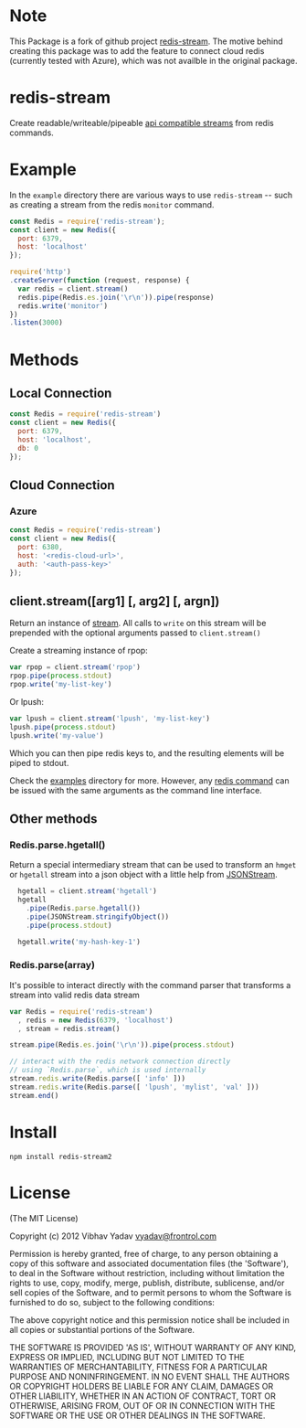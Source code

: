 # Note

This Package is a fork of github project [redis-stream](https://github.com/tblobaum/redis-stream). The motive behind creating this package was to add the feature to connect cloud redis (currently tested with Azure), which was not availble in the original package.

# redis-stream

Create readable/writeable/pipeable [api compatible streams](http://nodejs.org/api/stream.html) from redis commands.

# Example

In the `example` directory there are various ways to use `redis-stream` -- such as creating a stream from the redis `monitor` command.

``` js
const Redis = require('redis-stream');
const client = new Redis({
  port: 6379, 
  host: 'localhost'
});

require('http')
.createServer(function (request, response) {
  var redis = client.stream()
  redis.pipe(Redis.es.join('\r\n')).pipe(response)
  redis.write('monitor')
})
.listen(3000)
```

# Methods

## Local Connection
``` js
const Redis = require('redis-stream')
const client = new Redis({
  port: 6379, 
  host: 'localhost', 
  db: 0
});
```

## Cloud Connection

### Azure
``` js
const Redis = require('redis-stream')
const client = new Redis({
  port: 6380, 
  host: '<redis-cloud-url>', 
  auth: '<auth-pass-key>'
});
```

## client.stream([arg1] [, arg2] [, argn])
Return an instance of [stream](http://nodejs.org/api/streams.html). All calls to `write` on this stream will be prepended with the optional arguments passed to `client.stream()`

Create a streaming instance of rpop:

``` js
var rpop = client.stream('rpop')
rpop.pipe(process.stdout)
rpop.write('my-list-key')
```

Or lpush:

``` js
var lpush = client.stream('lpush', 'my-list-key')
lpush.pipe(process.stdout)
lpush.write('my-value')
```

Which you can then pipe redis keys to, and the resulting elements will be piped to stdout.

Check the [examples](https://github.com/vibhavy/redis-stream2/tree/master/example) directory for more. However, any [redis command](http://redis.io/commands) can be issued with the same arguments as the command line interface.

## Other methods

### Redis.parse.hgetall()

Return a special intermediary stream that can be used to transform an `hmget` or `hgetall` stream into a json object with a little help from [JSONStream](https://github.com/dominictarr/JSONStream).

``` js
  hgetall = client.stream('hgetall')
  hgetall
    .pipe(Redis.parse.hgetall())
    .pipe(JSONStream.stringifyObject())
    .pipe(process.stdout)

  hgetall.write('my-hash-key-1')
```

### Redis.parse(array)
It's possible to interact directly with the command parser that transforms a stream into valid redis data stream

``` js
var Redis = require('redis-stream')
  , redis = new Redis(6379, 'localhost')
  , stream = redis.stream()

stream.pipe(Redis.es.join('\r\n')).pipe(process.stdout)

// interact with the redis network connection directly
// using `Redis.parse`, which is used internally
stream.redis.write(Redis.parse([ 'info' ]))
stream.redis.write(Redis.parse([ 'lpush', 'mylist', 'val' ]))
stream.end()
```

# Install

`npm install redis-stream2`

# License

(The MIT License)

Copyright (c) 2012 Vibhav Yadav <vyadav@frontrol.com>

Permission is hereby granted, free of charge, to any person obtaining
a copy of this software and associated documentation files (the
'Software'), to deal in the Software without restriction, including
without limitation the rights to use, copy, modify, merge, publish,
distribute, sublicense, and/or sell copies of the Software, and to
permit persons to whom the Software is furnished to do so, subject to
the following conditions:

The above copyright notice and this permission notice shall be
included in all copies or substantial portions of the Software.

THE SOFTWARE IS PROVIDED 'AS IS', WITHOUT WARRANTY OF ANY KIND,
EXPRESS OR IMPLIED, INCLUDING BUT NOT LIMITED TO THE WARRANTIES OF
MERCHANTABILITY, FITNESS FOR A PARTICULAR PURPOSE AND NONINFRINGEMENT.
IN NO EVENT SHALL THE AUTHORS OR COPYRIGHT HOLDERS BE LIABLE FOR ANY
CLAIM, DAMAGES OR OTHER LIABILITY, WHETHER IN AN ACTION OF CONTRACT,
TORT OR OTHERWISE, ARISING FROM, OUT OF OR IN CONNECTION WITH THE
SOFTWARE OR THE USE OR OTHER DEALINGS IN THE SOFTWARE.